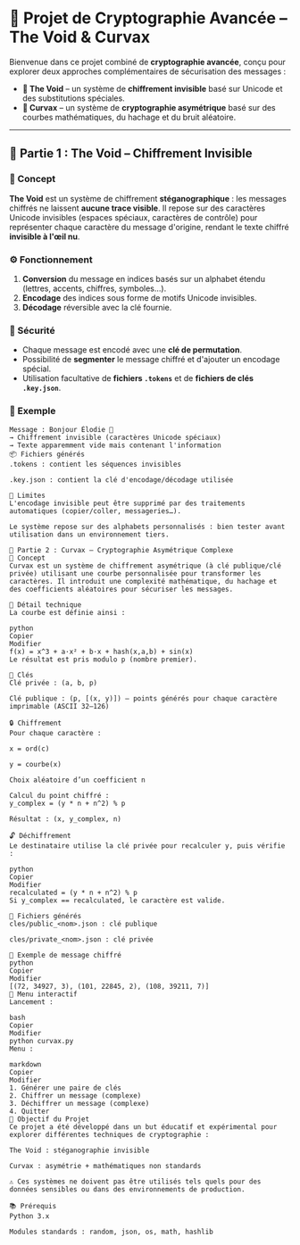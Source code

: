 # 🧪 Projet de Cryptographie Avancée – The Void & Curvax

Bienvenue dans ce projet combiné de **cryptographie avancée**, conçu pour explorer deux approches complémentaires de sécurisation des messages :  

- **🔮 The Void** – un système de **chiffrement invisible** basé sur Unicode et des substitutions spéciales.  
- **🔐 Curvax** – un système de **cryptographie asymétrique** basé sur des courbes mathématiques, du hachage et du bruit aléatoire.

---

## 🌌 Partie 1 : The Void – Chiffrement Invisible

### 🧠 Concept

**The Void** est un système de chiffrement **stéganographique** : les messages chiffrés ne laissent **aucune trace visible**. Il repose sur des caractères Unicode invisibles (espaces spéciaux, caractères de contrôle) pour représenter chaque caractère du message d'origine, rendant le texte chiffré **invisible à l'œil nu**.

### ⚙️ Fonctionnement

1. **Conversion** du message en indices basés sur un alphabet étendu (lettres, accents, chiffres, symboles…).
2. **Encodage** des indices sous forme de motifs Unicode invisibles.
3. **Décodage** réversible avec la clé fournie.

### 🔐 Sécurité

- Chaque message est encodé avec une **clé de permutation**.
- Possibilité de **segmenter** le message chiffré et d'ajouter un encodage spécial.
- Utilisation facultative de **fichiers `.tokens`** et de **fichiers de clés `.key.json`**.

### 📁 Exemple

```text
Message : Bonjour Élodie 💌
→ Chiffrement invisible (caractères Unicode spéciaux)
→ Texte apparemment vide mais contenant l'information
📦 Fichiers générés
.tokens : contient les séquences invisibles

.key.json : contient la clé d'encodage/décodage utilisée

🚧 Limites
L'encodage invisible peut être supprimé par des traitements automatiques (copier/coller, messageries…).

Le système repose sur des alphabets personnalisés : bien tester avant utilisation dans un environnement tiers.

🔐 Partie 2 : Curvax – Cryptographie Asymétrique Complexe
🧠 Concept
Curvax est un système de chiffrement asymétrique (à clé publique/clé privée) utilisant une courbe personnalisée pour transformer les caractères. Il introduit une complexité mathématique, du hachage et des coefficients aléatoires pour sécuriser les messages.

🧬 Détail technique
La courbe est définie ainsi :

python
Copier
Modifier
f(x) = x^3 + a·x² + b·x + hash(x,a,b) + sin(x)
Le résultat est pris modulo p (nombre premier).

🔑 Clés
Clé privée : (a, b, p)

Clé publique : (p, [(x, y)]) — points générés pour chaque caractère imprimable (ASCII 32–126)

🔒 Chiffrement
Pour chaque caractère :

x = ord(c)

y = courbe(x)

Choix aléatoire d’un coefficient n

Calcul du point chiffré :
y_complex = (y * n + n^2) % p

Résultat : (x, y_complex, n)

🔓 Déchiffrement
Le destinataire utilise la clé privée pour recalculer y, puis vérifie :

python
Copier
Modifier
recalculated = (y * n + n^2) % p
Si y_complex == recalculated, le caractère est valide.

💾 Fichiers générés
cles/public_<nom>.json : clé publique

cles/private_<nom>.json : clé privée

📂 Exemple de message chiffré
python
Copier
Modifier
[(72, 34927, 3), (101, 22845, 2), (108, 39211, 7)]
🚀 Menu interactif
Lancement :

bash
Copier
Modifier
python curvax.py
Menu :

markdown
Copier
Modifier
1. Générer une paire de clés
2. Chiffrer un message (complexe)
3. Déchiffrer un message (complexe)
4. Quitter
🧠 Objectif du Projet
Ce projet a été développé dans un but éducatif et expérimental pour explorer différentes techniques de cryptographie :

The Void : stéganographie invisible

Curvax : asymétrie + mathématiques non standards

⚠️ Ces systèmes ne doivent pas être utilisés tels quels pour des données sensibles ou dans des environnements de production.

📚 Prérequis
Python 3.x

Modules standards : random, json, os, math, hashlib


